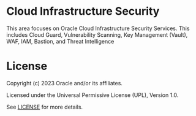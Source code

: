 # Cloud Infrastructure Security

This area focuses on Oracle Cloud Infrastructure Security Services. This includes Cloud Guard, Vulnerability Scanning, Key Management (Vault), WAF, IAM, Bastion, and Threat Intelligence

# License

Copyright (c) 2023 Oracle and/or its affiliates.

Licensed under the Universal Permissive License (UPL), Version 1.0.

See [LICENSE](https://github.com/oracle-devrel/technology-engineering/blob/folder-structure/LICENSE) for more details.
